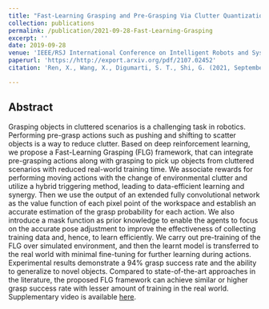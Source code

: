 ```yaml
---
title: "Fast-Learning Grasping and Pre-Grasping Via Clutter Quantization and Q-Map Masking"
collection: publications
permalink: /publication/2021-09-28-Fast-Learning-Grasping
excerpt: ''
date: 2019-09-28
venue: 'IEEE/RSJ International Conference on Intelligent Robots and Systems (IROS)'
paperurl: 'https://http://export.arxiv.org/pdf/2107.02452'
citation: 'Ren, X., Wang, X., Digumarti, S. T., Shi, G. (2021, September). &quot;Fast-Learning Grasping and Pre-Grasping Via Clutter Quantization and Q-Map Masking.&quot; <i>IEEE/RSJ International Conference on Intelligent Robots and Systems (IROS)</i> (to appear)'

---
```

## Abstract
Grasping objects in cluttered scenarios is a challenging task in robotics. Performing pre-grasp actions such as pushing and shifting to scatter objects is a way to reduce clutter. Based on deep reinforcement learning, we propose a Fast-Learning Grasping (FLG) framework, that can integrate pre-grasping actions along with grasping to pick up objects from cluttered scenarios with reduced real-world training time. We associate rewards for performing moving actions with the change of environmental clutter and utilize a hybrid triggering method, leading to data-efficient learning and synergy. Then we use the output of an extended fully convolutional network as the value function of each pixel point of the workspace and establish an accurate estimation of the grasp probability for each action. We also introduce a mask function as prior knowledge to enable the agents to focus on the accurate pose adjustment to improve the effectiveness of collecting training data and, hence, to learn efficiently. We carry out pre-training of the FLG over simulated environment, and then the learnt model is transferred to the real world with minimal fine-tuning for further learning during actions. Experimental results demonstrate a 94% grasp success rate and the ability to generalize to novel objects. Compared to state-of-the-art approaches in the literature, the proposed FLG framework can achieve similar or higher grasp success rate with lesser amount of training in the real world. Supplementary video is available [here](https://youtu.be/KTGj1fGU6ho). 